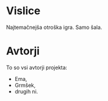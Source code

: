 # Vislice

Najtemačnejša otroška igra. Samo šala.

# Avtorji

To so vsi avtorji projekta:

- Ema,
- Grmšek,
- drugih ni.
